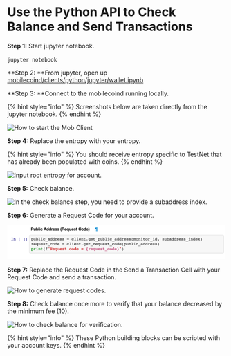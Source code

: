 # Use the Python API to Check Balance and Send Transactions

**Step 1:** Start jupyter notebook.

`jupyter notebook`

**Step 2: **From jupyter, open up [mobilecoind/clients/python/jupyter/wallet.ipynb](https://github.com/mobilecoinofficial/mobilecoin/blob/master/mobilecoind/clients/python/jupyter/wallet.ipynb)

**Step 3: **Connect to the mobilecoind running locally.

{% hint style="info" %}
Screenshots below are taken directly from the jupyter notebook.
{% endhint %}

![How to start the Mob Client](../.gitbook/assets/Start-Mob\_Client1.png)

**Step 4:** Replace the entropy with your entropy.

{% hint style="info" %}
You should receive entropy specific to TestNet that has already been populated with coins.
{% endhint %}

![Input root entropy for account.](../.gitbook/assets/Input\_Root\_Entropy2.png)

**Step 5:** Check balance.

![In the check balance step, you need to provide a subaddress index.](../.gitbook/assets/Monitor\_Your\_Account3.png)

**Step 6:** Generate a Request Code for your account.

![How to generate a public address (request code).](../.gitbook/assets/Public-Address4.png)

**Step 7:** Replace the Request Code in the Send a Transaction Cell with your Request Code and send a transaction.

![How to generate request codes.](../.gitbook/assets/Send\_a\_Transaction6.png)

**Step 8:** Check balance once more to verify that your balance decreased by the minimum fee (10).

![How to check balance for verification.](../.gitbook/assets/Check\_Balance7.png)

{% hint style="info" %}
These Python building blocks can be scripted with your account keys.
{% endhint %}
